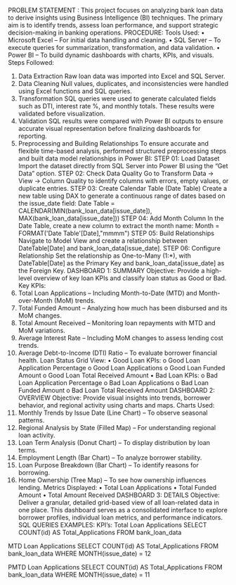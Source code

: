 PROBLEM STATEMENT :
This project focuses on analyzing bank loan data to derive insights using Business Intelligence (BI) techniques. The primary aim is to identify trends, assess loan performance, and support strategic decision-making in banking operations.
PROCEDURE:
Tools Used:
•	Microsoft Excel – For initial data handling and cleaning.
•	SQL Server – To execute queries for summarization, transformation, and data validation.
•	Power BI – To build dynamic dashboards with charts, KPIs, and visuals.
Steps Followed:
1.	Data Extraction
Raw loan data was imported into Excel and SQL Server.
2.	Data Cleaning
Null values, duplicates, and inconsistencies were handled using Excel functions and SQL queries.
3.	Transformation
SQL queries were used to generate calculated fields such as DTI, interest rate %, and monthly totals. These results were validated before visualization.
4.	Validation
SQL results were compared with Power BI outputs to ensure accurate visual representation before finalizing dashboards for reporting.
5.	Preprocessing and Building Relationships To ensure accurate and flexible time-based analysis, performed structured preprocessing steps and built data model relationships in Power BI:
STEP 01: Load Dataset
Import the dataset directly from SQL Server into Power BI using the “Get Data” option.
STEP 02: Check Data Quality
Go to Transform Data → View → Column Quality to identify columns with errors, empty values, or duplicate entries.
STEP 03: Create Calendar Table (Date Table)
Create a new table using DAX to generate a continuous range of dates based on the issue_date field:
Date Table = CALENDAR(MIN(bank_loan_data[issue_date]), MAX(bank_loan_data[issue_date]))
STEP 04: Add Month Column
In the Date Table, create a new column to extract the month name:
Month = FORMAT('Date Table'[Date],"mmmm")
STEP 05: Build Relationships
Navigate to Model View and create a relationship between 
DateTable[Date] and bank_loan_data[issue_date].
STEP 06: Configure Relationship
Set the relationship as One-to-Many (1:*), with DateTable[Date] as the Primary Key and bank_loan_data[issue_date] as the Foreign Key.
DASHBOARD 1: SUMMARY
Objective: Provide a high-level overview of key loan KPIs and classify loan status as Good or Bad.
Key KPIs:
1.	Total Loan Applications – Including Month-to-Date (MTD) and Month-over-Month (MoM) trends.
2.	Total Funded Amount – Analyzing how much has been disbursed and its MoM changes.
3.	Total Amount Received – Monitoring loan repayments with MTD and MoM variations.
4.	Average Interest Rate – Including MoM changes to assess lending cost trends.
5.	Average Debt-to-Income (DTI) Ratio – To evaluate borrower financial health.
Loan Status Grid View:
•	Good Loan KPIs:
o	Good Loan Application Percentage
o	Good Loan Applications
o	Good Loan Funded Amount
o	Good Loan Total Received Amount
•	Bad Loan KPIs:
o	Bad Loan Application Percentage
o	Bad Loan Applications
o	Bad Loan Funded Amount
o	Bad Loan Total Received Amount
DASHBOARD 2: OVERVIEW
Objective: Provide visual insights into trends, borrower behavior, and regional activity using charts and maps.
Charts Used:
1.	Monthly Trends by Issue Date (Line Chart) – To observe seasonal patterns.
2.	Regional Analysis by State (Filled Map) – For understanding regional loan activity.
3.	Loan Term Analysis (Donut Chart) – To display distribution by loan terms.
4.	Employment Length (Bar Chart) – To analyze borrower stability.
5.	Loan Purpose Breakdown (Bar Chart) – To identify reasons for borrowing.
6.	Home Ownership (Tree Map) – To see how ownership influences lending.
Metrics Displayed:
•	Total Loan Applications
•	Total Funded Amount
•	Total Amount Received
DASHBOARD 3: DETAILS
Objective: Deliver a granular, detailed grid-based view of all loan-related data in one place. This dashboard serves as a consolidated interface to explore borrower profiles, individual loan metrics, and performance indicators.
SQL QUERIES EXAMPLES:
KPI’s:
Total Loan Applications
SELECT COUNT(id) AS Total_Applications FROM bank_loan_data
 
MTD Loan Applications
SELECT COUNT(id) AS Total_Applications FROM bank_loan_data
WHERE MONTH(issue_date) = 12
 
PMTD Loan Applications
SELECT COUNT(id) AS Total_Applications FROM bank_loan_data
WHERE MONTH(issue_date) = 11



 

